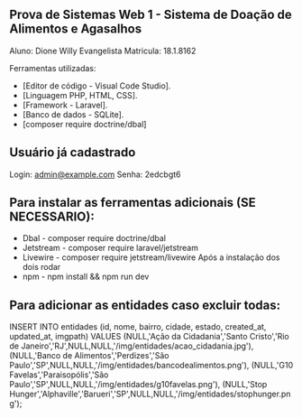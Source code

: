 
## Prova de Sistemas Web 1 - Sistema de Doação de Alimentos e Agasalhos

Aluno: Dione Willy Evangelista
Matricula: 18.1.8162

Ferramentas utilizadas:
- [Editor de código - Visual Code Studio].
- [Linguagem PHP, HTML, CSS].
- [Framework - Laravel].
- [Banco de dados - SQLite].
- [composer require doctrine/dbal]


## Usuário já cadastrado
Login: admin@example.com
Senha: 2edcbgt6

## Para instalar as ferramentas adicionais (SE NECESSARIO):
- Dbal - composer require doctrine/dbal
- Jetstream - composer require laravel/jetstream
- Livewire - composer require jetstream/livewire
Após a instalação dos dois rodar 
- npm - npm install && npm run dev


## Para adicionar as entidades caso excluir todas:

INSERT INTO entidades (id, nome, bairro, cidade, estado, created_at, updated_at, imgpath)
VALUES
(NULL,'Ação da Cidadania','Santo Cristo','Rio de Janeiro','RJ',NULL,NULL,'/img/entidades/acao_cidadania.jpg'), 
(NULL,'Banco de Alimentos','Perdizes','São Paulo','SP',NULL,NULL,'/img/entidades/bancodealimentos.png'),
(NULL,'G10 Favelas','Paraisopólis','São Paulo','SP',NULL,NULL,'/img/entidades/g10favelas.png'),
(NULL,'Stop Hunger','Alphaville','Barueri','SP',NULL,NULL,'/img/entidades/stophunger.png');

